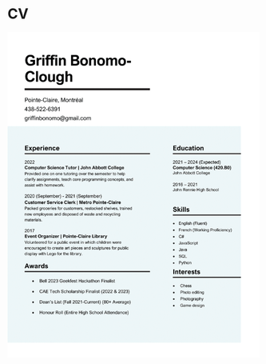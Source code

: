 # CV

<img height="auto" width="auto" alt="DataEraseX Demo" src="https://github.com/GriffinBonomo/griffinbonomo.github.io/blob/main/images/GriffinBonomo-CloughResume.png?raw=true">